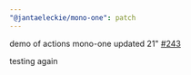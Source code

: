 ```yaml
---
"@jantaeleckie/mono-one": patch
---
```

    
demo of actions mono-one updated 21" [#243](https://github.com/JantaeLeckie/monorepo-release-changesets/pull/243)
    
testing again
